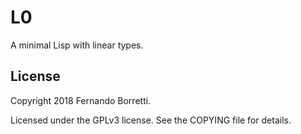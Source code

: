 # L0

A minimal Lisp with linear types.

## License

Copyright 2018 Fernando Borretti.

Licensed under the GPLv3 license. See the COPYING file for details.